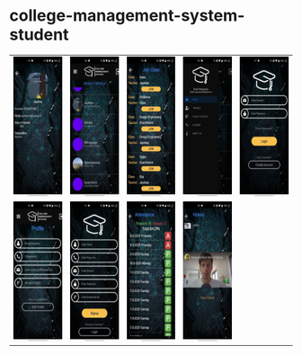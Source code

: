 # college-management-system-student
<table>
 <tr>
  <td><img src = "https://github.com/ShahilMangroliya/college-management-system-student/blob/main/images/photo_2021-05-11_13-20-17.jpg?raw=true" width="150" height="250"></td>
  <td><img src = "https://github.com/ShahilMangroliya/college-management-system-student/blob/main/images/photo_2021-05-11_13-20-19.jpg?raw=true" width="150" height="250"></td>
  <td><img src = "https://github.com/ShahilMangroliya/college-management-system-student/blob/main/images/photo_2021-05-11_13-20-21.jpg?raw=true" width="150" height="250"></td>
  <td><img src = "https://github.com/ShahilMangroliya/college-management-system-student/blob/main/images/photo_2021-05-11_13-20-23.jpg?raw=true" width="150" height="250"></td>
  <td><img src = "https://github.com/ShahilMangroliya/college-management-system-student/blob/main/images/photo_2021-05-11_13-20-24%20(2).jpg?raw=true" width="150" height="250"></td>
 
</tr> 
<tr>
  <td><img src = "https://github.com/ShahilMangroliya/college-management-system-student/blob/main/images/photo_2021-05-11_13-20-24.jpg?raw=true" width="150" height="250"></td>
  <td><img src = "https://github.com/ShahilMangroliya/college-management-system-student/blob/main/images/photo_2021-05-11_13-20-26.jpg?raw=true" width="150" height="250"></td>
  <td><img src = "https://github.com/ShahilMangroliya/college-management-system-student/blob/main/images/photo_2021-05-11_13-20-27.jpg?raw=true" width="150" height="250"></td>
  <td><img src = "https://github.com/ShahilMangroliya/college-management-system-student/blob/main/images/photo_2021-05-11_13-20-28.jpg?raw=true" width="150" height="250"></td>
</tr>
 </table>
